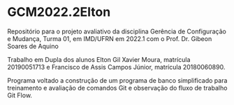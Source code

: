 # GCM2022.2Elton
Repositório para o projeto avaliativo da disciplina Gerência de Configuração e Mudança, Turma 01, em IMD/UFRN em 2022.1 com o Prof. Dr. Gibeon Soares de Aquino 

Trabalho em Dupla dos alunos Elton Gil Xavier Moura, matrícula  20190051713 e Francisco de Assis Campos Júnior, matrícula 20180060890.

Programa voltado a construção de um programa de banco simplificado para treinamento e avaliação de comandos Git e observação do fluxo de trabalho Git Flow.

